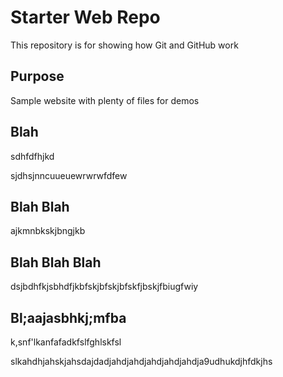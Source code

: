 # Starter Web Repo

This repository is for showing how Git and GitHub work

## Purpose

Sample website with plenty of files for demos

## Blah

sdhfdfhjkd

sjdhsjnncuueuewrwrwfdfew

## Blah Blah

ajkmnbkskjbngjkb

## Blah Blah Blah

dsjbdhfkjsbhdfjkbfskjbfskjbfskfjbskjfbiugfwiy

## Bl;aajasbhkj;mfba

k,snf'lkanfafadkfslfghlskfsl

slkahdhjahskjahsdajdadjahdjahdjahdjahdjahdja9udhukdjhfdkjhs